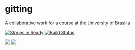 # gitting
A collaborative work for a course at the University of Brasilia

[![Stories in Ready](https://badge.waffle.io/MatheusGodinho/gitting.svg?label=ready&title=Ready)](http://waffle.io/MatheusGodinho/gitting)
[![Build Status](https://travis-ci.org/MatheusGodinho/gitting.svg?branch=master)](https://travis-ci.org/MatheusGodinho/gitting)


<a href="https://codeclimate.com/repos/560de6b86956801d8d002f36/feed"><img src="https://codeclimate.com/repos/560de6b86956801d8d002f36/badges/ced2f9dd8c9f315df3bb/gpa.svg" /></a>
<a href="https://codeclimate.com/repos/560de6b86956801d8d002f36/coverage"><img src="https://codeclimate.com/repos/560de6b86956801d8d002f36/badges/ced2f9dd8c9f315df3bb/coverage.svg" /></a>

